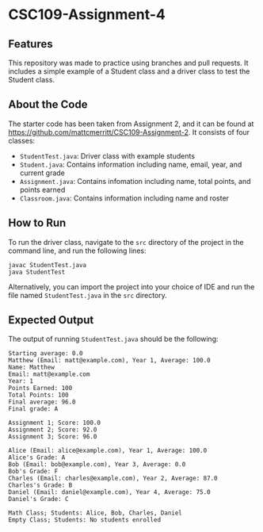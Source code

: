 # CSC109-Assignment-4

## Features

This repository was made to practice using branches and pull requests. It includes a simple example of a Student class and a driver class to test the Student class.

## About the Code

The starter code has been taken from Assignment 2, and it can be found at https://github.com/mattcmerritt/CSC109-Assignment-2. It consists of four classes:
* ``StudentTest.java``: Driver class with example students
* ``Student.java``: Contains information including name, email, year, and current grade
* ``Assignment.java``: Contains infomation including name, total points, and points earned
* ``Classroom.java``: Contains information including name and roster

## How to Run

To run the driver class, navigate to the ``src`` directory of the project in the command line, and run the following lines:

```
javac StudentTest.java
java StudentTest
```

Alternatively, you can import the project into your choice of IDE and run the file named ``StudentTest.java`` in the ``src`` directory.

## Expected Output

The output of running ``StudentTest.java`` should be the following:

```
Starting average: 0.0
Matthew (Email: matt@example.com), Year 1, Average: 100.0
Name: Matthew
Email: matt@example.com
Year: 1
Points Earned: 100
Total Points: 100
Final average: 96.0
Final grade: A

Assignment 1; Score: 100.0
Assignment 2; Score: 92.0
Assignment 3; Score: 96.0

Alice (Email: alice@example.com), Year 1, Average: 100.0
Alice's Grade: A
Bob (Email: bob@example.com), Year 3, Average: 0.0
Bob's Grade: F
Charles (Email: charles@example.com), Year 2, Average: 87.0
Charles's Grade: B
Daniel (Email: daniel@example.com), Year 4, Average: 75.0
Daniel's Grade: C

Math Class; Students: Alice, Bob, Charles, Daniel
Empty Class; Students: No students enrolled
```